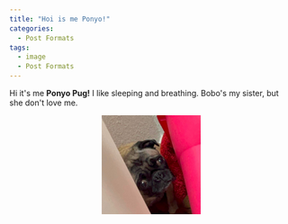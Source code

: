 ```yaml
---
title: "Hoi is me Ponyo!"
categories:
  - Post Formats
tags:
  - image
  - Post Formats
---
```

Hi it's me **Ponyo Pug!** I like sleeping and breathing. Bobo's my sister, but she don't love me.


<img src="/assets/images/sad-ponyo.jpg" alt="Sad Ponyo" style="display: block; margin: 0 auto; width: 35%; height: auto;">

